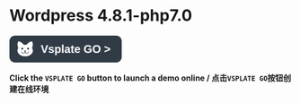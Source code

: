 # Wordpress 4.8.1-php7.0

<a href="https://www.vsplate.com/?docker-compose=https://github.com/vsplate/dcenvs/wordpress/4.8.1-php7.0"><img alt="VSPLATE GO" src="https://raw.githubusercontent.com/vsplate/images/master/vsgo_btn.png" width="200px"></a>

**Click the `VSPLATE GO` button to launch a demo online / 点击`VSPLATE GO`按钮创建在线环境**